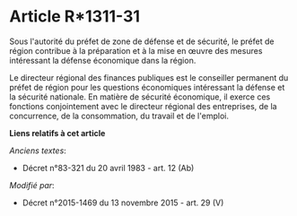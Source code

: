 # Article R*1311-31

Sous l'autorité du préfet de zone de défense et de sécurité, le préfet de région contribue à la préparation et à la mise en
œuvre des mesures intéressant la défense économique dans la région. 

Le directeur régional des finances publiques est le conseiller permanent du préfet de région pour les questions économiques
intéressant la défense et la sécurité nationale. En matière de sécurité économique, il exerce ces fonctions conjointement
avec le directeur régional des entreprises, de la concurrence, de la consommation, du travail et de l'emploi.

**Liens relatifs à cet article**

_Anciens textes_:

  - Décret n°83-321 du 20 avril 1983 - art. 12 (Ab)

_Modifié par_:

  - Décret n°2015-1469 du 13 novembre 2015 - art. 29 (V)
